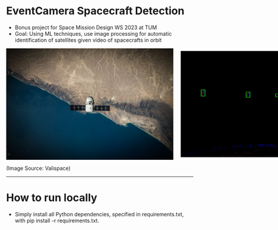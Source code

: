 # EventCamera Spacecraft Detection
- Bonus project for Space Mission Design WS 2023 at TUM
- Goal: Using ML techniques, use image processing for automatic identification of satellites given video of spacecrafts in orbit




<div style="display: flex;">
  <img src="/satellite.jpeg" alt="Screenshot 1" style="margin-right: 10px;" height="300"/>
  <img src="pipeline/results/14_effdet2_result.png" alt="Screenshot 2" style="margin-left: 10px;" height="300"/> 
</div>

(Image Source: Valispace)



_________
# How to run locally
- Simply install all Python dependencies, specified in requirements.txt, with pip install -r requirements.txt.
